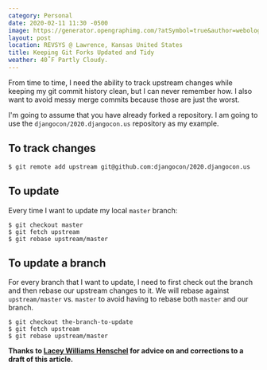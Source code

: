 ```yaml
---
category: Personal
date: 2020-02-11 11:30 -0500
image: https://generator.opengraphimg.com/?atSymbol=true&author=webology&authorSize=text-2xl&style=modern&tags=&title=Keeping+Git+Forks+Updated+and+Tidy
layout: post
location: REVSYS @ Lawrence, Kansas United States
title: Keeping Git Forks Updated and Tidy
weather: 40˚F Partly Cloudy.
---
```


From time to time, I need the ability to track upstream changes while keeping my git commit history clean, but I can never remember how. I also want to avoid messy merge commits because those are just the worst.

I'm going to assume that you have already forked a repository. I am going to use the `djangocon/2020.djangocon.us` repository as my example.

## To track changes

```shell
$ git remote add upstream git@github.com:djangocon/2020.djangocon.us
```

## To update

Every time I want to update my local `master` branch:

```shell
$ git checkout master
$ git fetch upstream
$ git rebase upstream/master
```

## To update a branch

For every branch that I want to update, I need to first check out the branch and then rebase our upstream changes to it. We will rebase against `upstream/master` vs. `master` to avoid having to rebase both `master` and our branch.

```shell
$ git checkout the-branch-to-update
$ git fetch upstream
$ git rebase upstream/master
```

**Thanks to [Lacey Williams Henschel](https://twitter.com/laceynwilliams) for advice on and corrections to a draft of this article.**
